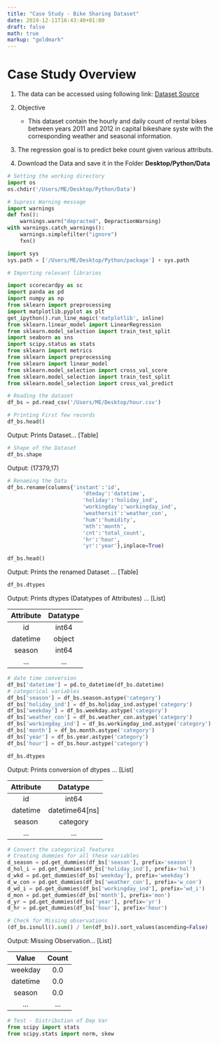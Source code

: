 ```yaml
---
title: "Case Study - Bike Sharing Dataset"
date: 2019-12-11T16:43:40+01:00
draft: false
math: true
markup: "goldmark"
---
```


# Case Study Overview

1. The data can be accessed using following link:
[Dataset Source](https://archive.Ics.Uci.Edu/ml/datasets/bike+sharing+dataset)

2. Objective
    - This dataset contain the hourly and daily count of rental bikes between years 2011 and 2012 in capital bikeshare syste with the corresponding weather and seasonal information.
3. The regression goal is to predict beke count given various attributs.
4. Download the Data and save it in the Folder **Desktop/Python/Data**

``` python
# Setting the working directory
import os
os.chdir('/Users/ME/Desktop/Python/Data')
```

``` python
# Supress Warning message
import warnings
def fxn():
    warnings.warn("depracted", DepractionWarning)
with warnings.catch_warnings():
    warnings.simplefilter("ignore")
    fxn()
```

``` python
import sys
sys.path = ['/Users/ME/Desktop/Python/package'] + sys.path
```

``` python
# Importing relevant libraries

import scorecardpy as sc
import panda as pd
import numpy as np
from sklearn import preprocessing
import matplotlib.pyplot as plt
get_ipython().run_line_magic('matplotlib', inline)
from sklearn.linear_model import LinearRegression
from sklearn.model_selection import train_test_split
import seaborn as sns
import scipy.status as stats
from sklearn import metrics
from sklearn import preprocessing
from sklearn import linear_model
from sklearn.model_selection import cross_val_score
from sklearn.model_selection import train_test_split
from sklearn.model_selection import cross_val_predict
```

``` python
# Reading the dataset
df_bs = pd.read_csv('/Users/ME/Desktop/hour.csv')
```

``` python
# Printing First few records
df_bs.head()
```

Output: Prints Dataset... [Table]

``` python
# Shape of the Dataset
df_bs.shape
```

Output: (17379,17)

``` python
# Renaming the Data
df_bs.rename(columns{'instant':'id',
                        'dteday':'datetime',
                        'holiday':'holiday_ind',
                        'workingday':'workingday_ind',
                        'weathersit':'weather_con',
                        'hum':'humidity',
                        'mth':'month',
                        'cnt':'total_count',
                        'hr':'hour',
                        'yr':'year'},inplace=True)
```

``` python
df_bs.head()
```

Output: Prints the renamed Dataset ... [Table]

``` python
df_bs.dtypes
```

Output: Prints dtypes (Datatypes of Attributes) ... [List]

| Attribute | Datatype        |
| :----:    | :-------------: |
|  id       |      int64      |
|  datetime |      object     |
|  season   |      int64      |
|  ...      |      ...        |

``` python
# date time conversion
df_bs['datetime'] = pd.to_datetime(df_bs.datetime)
# categorical variables
df_bs['season'] = df_bs.season.astype('category')
df_bs['holiday_ind'] = df_bs.holiday_ind.astype('category')
df_bs['weekday'] = df_bs.weekday.astype('category')
df_bs['weather_con'] = df_bs.weather_con.astype('category')
df_bs['workingday_ind'] = df_bs.workingday_ind.astype('category')
df_bs['month'] = df_bs.month.astype('category')
df_bs['year'] = df_bs.year.astype('category')
df_bs['hour'] = df_bs.hour.astype('category')
```

``` python
df_bs.dtypes
```

Output: Prints conversion of dtypes ... [List]

| Attribute | Datatype              |
| :----:    | :-------------:       |
|  id       |      int64            |
|  datetime |      datetime64[ns]   |
|  season   |      category         |
|  ...      |      ...              |

``` python
# Convert the categorical features
# Creating dummies for all these variables
d_season = pd.get_dummies(df_bs['season'], prefix='season')
d_hol_i = pd.get_dummies(df_bs['holiday_ind'], prefix='hol')
d_wkd = pd.get_dummies(df_bs['weekday'], prefix='weekday')
d_w_con = pd.get_dummies(df_bs['weather_con'], prefix='w_con')
d_wd_i = pd.get_dummies(df_bs['workingday_ind'], prefix='wd_i')
d_mon = pd.get_dummies(df_bs['month'], prefix='mon')
d_yr = pd.get_dummies(df_bs['year'], prefix='yr')
d_hr = pd.get_dummies(df_bs['hour'], prefix='hour')
```

``` python
# Check for Missing observations
(df_bs.isnull().sum() / len(df_bs)).sort_values(ascending=False)
```

Output: Missing Observation... [List]

| Value     | Count             |
| :----:    | :-------------:   |
|  weekday  |      0.0          |
|  datetime |      0.0          |
|  season   |      0.0          |
|  ...      |      ...          |

``` python
# Test - Distribution of Dep Var
from scipy import stats
from scipy.stats import norm, skew

```

